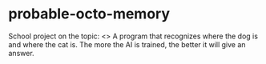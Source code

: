 # probable-octo-memory
School project on the topic: <<Object recognition using artificial intelligence>>
  A program that recognizes where the dog is and where the cat is. The more the AI is trained, the better it will give an answer.
